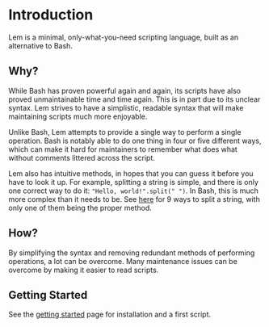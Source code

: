 # Introduction

Lem is a minimal, only-what-you-need scripting language, built as an alternative to Bash.

## Why?

While Bash has proven powerful again and again, its scripts have also proved unmaintainable time and time again. This is in part due to its unclear syntax. Lem strives to have a simplistic, readable syntax that will make maintaining scripts much more enjoyable.

Unlike Bash, Lem attempts to provide a single way to perform a single operation. Bash is notably able to do one thing in four or five different ways, which can make it hard for maintainers to remember what does what without comments littered across the script.

Lem also has intuitive methods, in hopes that you can guess it before you have to look it up. For example, splitting a string is simple, and there is only one correct way to do it: `"Hello, world!".split(" ")`. In Bash, this is much more complex than it needs to be. See [here](https://stackoverflow.com/a/45201229) for 9 ways to split a string, with only one of them being the proper method.

## How?

By simplifying the syntax and removing redundant methods of performing operations, a lot can be overcome. Many maintenance issues can be overcome by making it easier to read scripts.

## Getting Started
See the [getting started](./getting-started.md) page for installation and a first script.